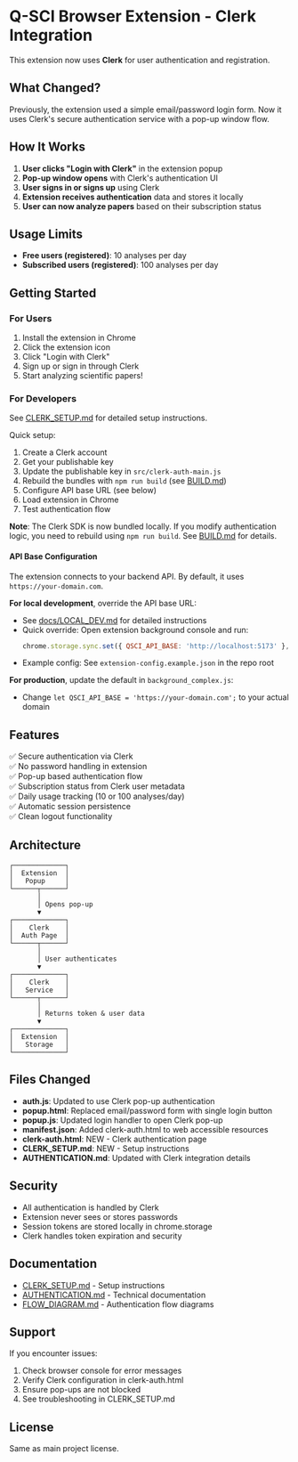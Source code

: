 # Q-SCI Browser Extension - Clerk Integration

This extension now uses **Clerk** for user authentication and registration.

## What Changed?

Previously, the extension used a simple email/password login form. Now it uses Clerk's secure authentication service with a pop-up window flow.

## How It Works

1. **User clicks "Login with Clerk"** in the extension popup
2. **Pop-up window opens** with Clerk's authentication UI
3. **User signs in or signs up** using Clerk
4. **Extension receives authentication** data and stores it locally
5. **User can now analyze papers** based on their subscription status

## Usage Limits

- **Free users (registered)**: 10 analyses per day
- **Subscribed users (registered)**: 100 analyses per day

## Getting Started

### For Users

1. Install the extension in Chrome
2. Click the extension icon
3. Click "Login with Clerk"
4. Sign up or sign in through Clerk
5. Start analyzing scientific papers!

### For Developers

See [CLERK_SETUP.md](CLERK_SETUP.md) for detailed setup instructions.

Quick setup:
1. Create a Clerk account
2. Get your publishable key
3. Update the publishable key in `src/clerk-auth-main.js`
4. Rebuild the bundles with `npm run build` (see [BUILD.md](BUILD.md))
5. Configure API base URL (see below)
6. Load extension in Chrome
7. Test authentication flow

**Note**: The Clerk SDK is now bundled locally. If you modify authentication logic, you need to rebuild using `npm run build`. See [BUILD.md](BUILD.md) for details.

#### API Base Configuration

The extension connects to your backend API. By default, it uses `https://your-domain.com`.

**For local development**, override the API base URL:
- See [docs/LOCAL_DEV.md](docs/LOCAL_DEV.md) for detailed instructions
- Quick override: Open extension background console and run:
  ```javascript
  chrome.storage.sync.set({ QSCI_API_BASE: 'http://localhost:5173' }, () => console.log('QSCI API base set'));
  ```
- Example config: See `extension-config.example.json` in the repo root

**For production**, update the default in `background_complex.js`:
- Change `let QSCI_API_BASE = 'https://your-domain.com';` to your actual domain

## Features

✅ Secure authentication via Clerk  
✅ No password handling in extension  
✅ Pop-up based authentication flow  
✅ Subscription status from Clerk user metadata  
✅ Daily usage tracking (10 or 100 analyses/day)  
✅ Automatic session persistence  
✅ Clean logout functionality  

## Architecture

```
┌─────────────┐
│  Extension  │
│   Popup     │
└──────┬──────┘
       │
       │ Opens pop-up
       ▼
┌─────────────┐
│    Clerk    │
│  Auth Page  │
└──────┬──────┘
       │
       │ User authenticates
       ▼
┌─────────────┐
│    Clerk    │
│   Service   │
└──────┬──────┘
       │
       │ Returns token & user data
       ▼
┌─────────────┐
│  Extension  │
│   Storage   │
└─────────────┘
```

## Files Changed

- **auth.js**: Updated to use Clerk pop-up authentication
- **popup.html**: Replaced email/password form with single login button
- **popup.js**: Updated login handler to open Clerk pop-up
- **manifest.json**: Added clerk-auth.html to web accessible resources
- **clerk-auth.html**: NEW - Clerk authentication page
- **CLERK_SETUP.md**: NEW - Setup instructions
- **AUTHENTICATION.md**: Updated with Clerk integration details

## Security

- All authentication is handled by Clerk
- Extension never sees or stores passwords
- Session tokens are stored locally in chrome.storage
- Clerk handles token expiration and security

## Documentation

- [CLERK_SETUP.md](CLERK_SETUP.md) - Setup instructions
- [AUTHENTICATION.md](AUTHENTICATION.md) - Technical documentation
- [FLOW_DIAGRAM.md](FLOW_DIAGRAM.md) - Authentication flow diagrams

## Support

If you encounter issues:
1. Check browser console for error messages
2. Verify Clerk configuration in clerk-auth.html
3. Ensure pop-ups are not blocked
4. See troubleshooting in CLERK_SETUP.md

## License

Same as main project license.
